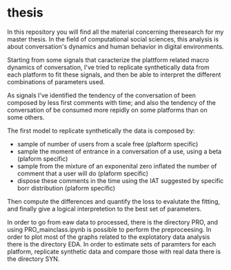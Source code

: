 # thesis
In this repository you will find all the material concerning theresearch for my  master thesis.
In the field of computational social sciences, this analysis is about conversation's dynamics and human behavior in digital environments.
 
Starting from some signals that caracterize the plattform related macro dynamics of conversation, I've tried to replicate synthetically data  from each platform to fit these signals, and then be able to interpret the different combinations of parameters used.

As  signals I've identified the tendency of the conversation of been composed by less first comments with time; and also the tendency of the conversation of be consumed more repidly on some platforms than on some others. 

The first model to replicate  synthetically the data is composed by: 
- sample of number of users from a scale free (plaftorm specific)
- sample the moment of entrance in a conversation of a use, using a beta (plaform specific)
- sample from the mixture of an exponenital zero inflated the number of comment that a user will do (plaform specific)
- dispose these comments in the time using the IAT suggested by specific borr distribution (plaform specific)

Then compute the differences and quantify the loss to evalutate the fitting, and finally give a logical interpretetion to the  best set of parameters.

In order to go from eaw data to processed, there is the directory PRO, and using PRO_mainclass.ipynb is possible to perform the preproceesing.
In order to plot most of the graphs related to the explotatory data analysis there is the directory EDA.
In order to estimate sets of paramters for each platform, replicate synthetic data and compare those with real data there is the directory SYN.
